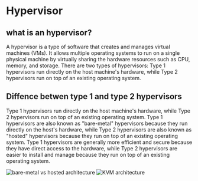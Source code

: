 # Hypervisor

## what is an hypervisor?
A hypervisor is a type of software that creates and manages virtual machines (VMs). It allows multiple operating systems to run on a single physical machine by virtually sharing the hardware resources such as CPU, memory, and storage. There are two types of hypervisors: Type 1 hypervisors run directly on the host machine's hardware, while Type 2 hypervisors run on top of an existing operating system.

## Diffence betwen type 1 and type 2 hypervisors
Type 1 hypervisors run directly on the host machine's hardware, while Type 2 hypervisors run on top of an existing operating system. Type 1 hypervisors are also known as "bare-metal" hypervisors because they run directly on the host's hardware, while Type 2 hypervisors are also known as "hosted" hypervisors because they run on top of an existing operating system. Type 1 hypervisors are generally more efficient and secure because they have direct access to the hardware, while Type 2 hypervisors are easier to install and manage because they run on top of an existing operating system.


![bare-metal vs hosted architecture](https://www.nakivo.com/blog/wp-content/uploads/2018/10/Type-1-and-type-2-hypervisor-1024x584.webp)
![KVM architecture](https://www.intel.com/content/dam/develop/external/us/en/images/kvm-arch.jpg)
